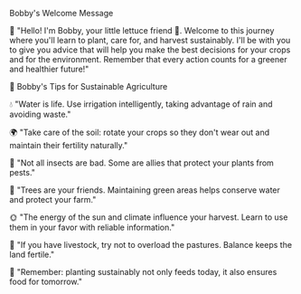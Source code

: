 Bobby's Welcome Message

👋 "Hello! I'm Bobby, your little lettuce friend 🌿. Welcome to this journey where you'll learn to plant, care for, and harvest sustainably. I'll be with you to give you advice that will help you make the best decisions for your crops and for the environment. Remember that every action counts for a greener and healthier future!"

🌾 Bobby's Tips for Sustainable Agriculture

💧 "Water is life. Use irrigation intelligently, taking advantage of rain and avoiding waste."

🌍 "Take care of the soil: rotate your crops so they don't wear out and maintain their fertility naturally."

🐞 "Not all insects are bad. Some are allies that protect your plants from pests."

🌳 "Trees are your friends. Maintaining green areas helps conserve water and protect your farm."

🌞 "The energy of the sun and climate influence your harvest. Learn to use them in your favor with reliable information."

🐄 "If you have livestock, try not to overload the pastures. Balance keeps the land fertile."

🌱 "Remember: planting sustainably not only feeds today, it also ensures food for tomorrow."